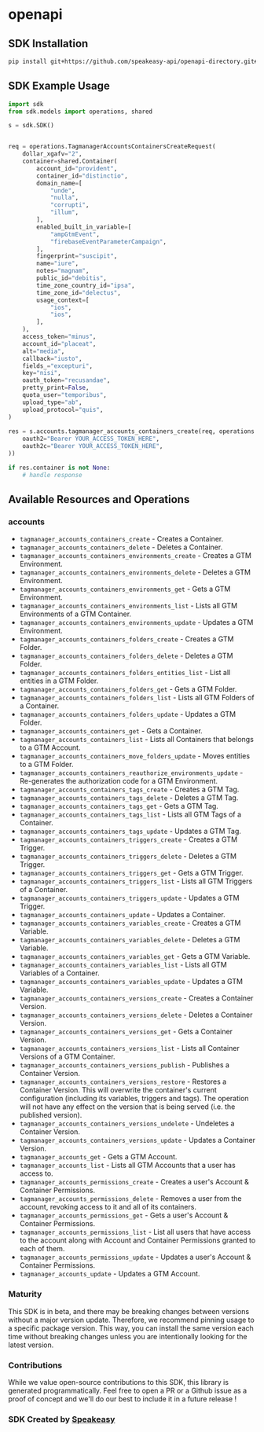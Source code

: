 # openapi

<!-- Start SDK Installation -->
## SDK Installation

```bash
pip install git+https://github.com/speakeasy-api/openapi-directory.git#subdirectory=SDKs/googleapis.com/tagmanager/v1/python
```
<!-- End SDK Installation -->

## SDK Example Usage
<!-- Start SDK Example Usage -->
```python
import sdk
from sdk.models import operations, shared

s = sdk.SDK()


req = operations.TagmanagerAccountsContainersCreateRequest(
    dollar_xgafv="2",
    container=shared.Container(
        account_id="provident",
        container_id="distinctio",
        domain_name=[
            "unde",
            "nulla",
            "corrupti",
            "illum",
        ],
        enabled_built_in_variable=[
            "ampGtmEvent",
            "firebaseEventParameterCampaign",
        ],
        fingerprint="suscipit",
        name="iure",
        notes="magnam",
        public_id="debitis",
        time_zone_country_id="ipsa",
        time_zone_id="delectus",
        usage_context=[
            "ios",
            "ios",
        ],
    ),
    access_token="minus",
    account_id="placeat",
    alt="media",
    callback="iusto",
    fields_="excepturi",
    key="nisi",
    oauth_token="recusandae",
    pretty_print=False,
    quota_user="temporibus",
    upload_type="ab",
    upload_protocol="quis",
)
    
res = s.accounts.tagmanager_accounts_containers_create(req, operations.TagmanagerAccountsContainersCreateSecurity(
    oauth2="Bearer YOUR_ACCESS_TOKEN_HERE",
    oauth2c="Bearer YOUR_ACCESS_TOKEN_HERE",
))

if res.container is not None:
    # handle response
```
<!-- End SDK Example Usage -->

<!-- Start SDK Available Operations -->
## Available Resources and Operations


### accounts

* `tagmanager_accounts_containers_create` - Creates a Container.
* `tagmanager_accounts_containers_delete` - Deletes a Container.
* `tagmanager_accounts_containers_environments_create` - Creates a GTM Environment.
* `tagmanager_accounts_containers_environments_delete` - Deletes a GTM Environment.
* `tagmanager_accounts_containers_environments_get` - Gets a GTM Environment.
* `tagmanager_accounts_containers_environments_list` - Lists all GTM Environments of a GTM Container.
* `tagmanager_accounts_containers_environments_update` - Updates a GTM Environment.
* `tagmanager_accounts_containers_folders_create` - Creates a GTM Folder.
* `tagmanager_accounts_containers_folders_delete` - Deletes a GTM Folder.
* `tagmanager_accounts_containers_folders_entities_list` - List all entities in a GTM Folder.
* `tagmanager_accounts_containers_folders_get` - Gets a GTM Folder.
* `tagmanager_accounts_containers_folders_list` - Lists all GTM Folders of a Container.
* `tagmanager_accounts_containers_folders_update` - Updates a GTM Folder.
* `tagmanager_accounts_containers_get` - Gets a Container.
* `tagmanager_accounts_containers_list` - Lists all Containers that belongs to a GTM Account.
* `tagmanager_accounts_containers_move_folders_update` - Moves entities to a GTM Folder.
* `tagmanager_accounts_containers_reauthorize_environments_update` - Re-generates the authorization code for a GTM Environment.
* `tagmanager_accounts_containers_tags_create` - Creates a GTM Tag.
* `tagmanager_accounts_containers_tags_delete` - Deletes a GTM Tag.
* `tagmanager_accounts_containers_tags_get` - Gets a GTM Tag.
* `tagmanager_accounts_containers_tags_list` - Lists all GTM Tags of a Container.
* `tagmanager_accounts_containers_tags_update` - Updates a GTM Tag.
* `tagmanager_accounts_containers_triggers_create` - Creates a GTM Trigger.
* `tagmanager_accounts_containers_triggers_delete` - Deletes a GTM Trigger.
* `tagmanager_accounts_containers_triggers_get` - Gets a GTM Trigger.
* `tagmanager_accounts_containers_triggers_list` - Lists all GTM Triggers of a Container.
* `tagmanager_accounts_containers_triggers_update` - Updates a GTM Trigger.
* `tagmanager_accounts_containers_update` - Updates a Container.
* `tagmanager_accounts_containers_variables_create` - Creates a GTM Variable.
* `tagmanager_accounts_containers_variables_delete` - Deletes a GTM Variable.
* `tagmanager_accounts_containers_variables_get` - Gets a GTM Variable.
* `tagmanager_accounts_containers_variables_list` - Lists all GTM Variables of a Container.
* `tagmanager_accounts_containers_variables_update` - Updates a GTM Variable.
* `tagmanager_accounts_containers_versions_create` - Creates a Container Version.
* `tagmanager_accounts_containers_versions_delete` - Deletes a Container Version.
* `tagmanager_accounts_containers_versions_get` - Gets a Container Version.
* `tagmanager_accounts_containers_versions_list` - Lists all Container Versions of a GTM Container.
* `tagmanager_accounts_containers_versions_publish` - Publishes a Container Version.
* `tagmanager_accounts_containers_versions_restore` - Restores a Container Version. This will overwrite the container's current configuration (including its variables, triggers and tags). The operation will not have any effect on the version that is being served (i.e. the published version).
* `tagmanager_accounts_containers_versions_undelete` - Undeletes a Container Version.
* `tagmanager_accounts_containers_versions_update` - Updates a Container Version.
* `tagmanager_accounts_get` - Gets a GTM Account.
* `tagmanager_accounts_list` - Lists all GTM Accounts that a user has access to.
* `tagmanager_accounts_permissions_create` - Creates a user's Account & Container Permissions.
* `tagmanager_accounts_permissions_delete` - Removes a user from the account, revoking access to it and all of its containers.
* `tagmanager_accounts_permissions_get` - Gets a user's Account & Container Permissions.
* `tagmanager_accounts_permissions_list` - List all users that have access to the account along with Account and Container Permissions granted to each of them.
* `tagmanager_accounts_permissions_update` - Updates a user's Account & Container Permissions.
* `tagmanager_accounts_update` - Updates a GTM Account.
<!-- End SDK Available Operations -->

### Maturity

This SDK is in beta, and there may be breaking changes between versions without a major version update. Therefore, we recommend pinning usage
to a specific package version. This way, you can install the same version each time without breaking changes unless you are intentionally
looking for the latest version.

### Contributions

While we value open-source contributions to this SDK, this library is generated programmatically.
Feel free to open a PR or a Github issue as a proof of concept and we'll do our best to include it in a future release !

### SDK Created by [Speakeasy](https://docs.speakeasyapi.dev/docs/using-speakeasy/client-sdks)
